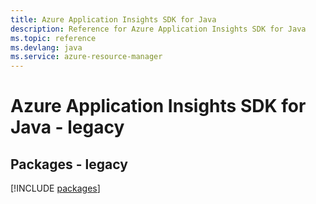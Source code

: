 ```yaml
---
title: Azure Application Insights SDK for Java
description: Reference for Azure Application Insights SDK for Java
ms.topic: reference
ms.devlang: java
ms.service: azure-resource-manager
---
```

# Azure Application Insights SDK for Java - legacy
## Packages - legacy
[!INCLUDE [packages](application-insights-index.md)]

